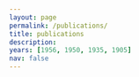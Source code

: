 ```yaml
---
layout: page
permalink: /publications/
title: publications
description:
years: [1956, 1950, 1935, 1905]
nav: false
---
```

